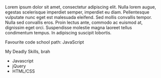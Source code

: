 Lorem ipsum dolor sit amet, consectetur adipiscing elit. Nulla lorem augue, egestas scelerisque imperdiet semper, imperdiet eu diam. Pellentesque vulputate nunc eget est malesuada eleifend. Sed mollis convallis tempor. Nulla sed convallis eros. Proin lectus ante, commodo ac euismod at, dignissim eget orci. Suspendisse molestie magna laoreet tellus condimentum tempus. In adipiscing suscipit lobortis.

Favourite code school path: JavaScript

My Deadly Skills, brah

* Javascript
* jQuery
* HTML/CSS
